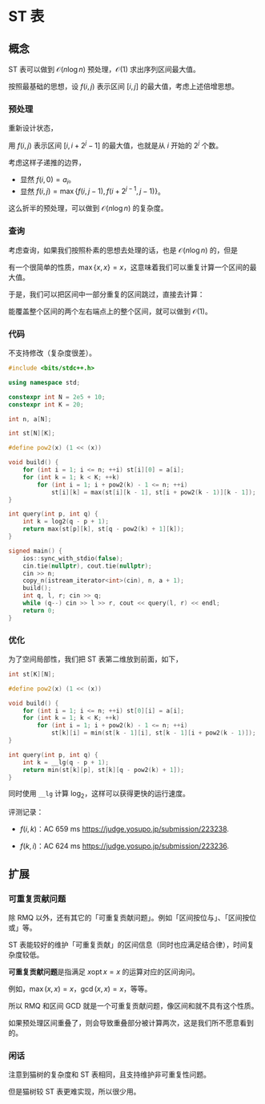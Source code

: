 # ST 表

## 概念

ST 表可以做到 $\mathcal O(n\log n)$ 预处理，$\mathcal O(1)$ 求出序列区间最大值。

按照最基础的思想，设 $f(i,j)$ 表示区间 $[i,j]$ 的最大值，考虑上述倍增思想。

### 预处理

重新设计状态，

用 $f(i,j)$ 表示区间 $[i,i+2^j-1]$ 的最大值，也就是从 $i$ 开始的 $2^j$ 个数。

考虑这样子递推的边界，

+ 显然 $f(i,0)=a_i$。
+ 显然 $f(i,j)=\max\{f(i,j-1),f(i+2^{j-1},j-1)\}$。

这么折半的预处理，可以做到 $\mathcal O(n\log n)$ 的复杂度。

### 查询

考虑查询，如果我们按照朴素的思想去处理的话，也是 $\mathcal O(n\log n)$ 的，但是

有一个很简单的性质，$\max\{x,x\}=x$，这意味着我们可以重复计算一个区间的最大值。

于是，我们可以把区间中一部分重复的区间跳过，直接去计算：

能覆盖整个区间的两个左右端点上的整个区间，就可以做到 $\mathcal O(1)$。

### 代码

不支持修改（复杂度很差）。

```cpp
#include <bits/stdc++.h>

using namespace std;

constexpr int N = 2e5 + 10;
constexpr int K = 20;

int n, a[N];

int st[N][K];

#define pow2(x) (1 << (x))

void build() {
    for (int i = 1; i <= n; ++i) st[i][0] = a[i];
    for (int k = 1; k < K; ++k)
        for (int i = 1; i + pow2(k) - 1 <= n; ++i)
            st[i][k] = max(st[i][k - 1], st[i + pow2(k - 1)][k - 1]);
}

int query(int p, int q) {
    int k = log2(q - p + 1);
    return max(st[p][k], st[q - pow2(k) + 1][k]);
}

signed main() {
    ios::sync_with_stdio(false);
    cin.tie(nullptr), cout.tie(nullptr);
    cin >> n;
    copy_n(istream_iterator<int>(cin), n, a + 1);
    build();
    int q, l, r; cin >> q;
    while (q--) cin >> l >> r, cout << query(l, r) << endl;
    return 0;
}
```

### 优化

为了空间局部性，我们把 ST 表第二维放到前面，如下，

```cpp
int st[K][N];

#define pow2(x) (1 << (x))

void build() {
    for (int i = 1; i <= n; ++i) st[0][i] = a[i];
    for (int k = 1; k < K; ++k)
        for (int i = 1; i + pow2(k) - 1 <= n; ++i)
            st[k][i] = min(st[k - 1][i], st[k - 1][i + pow2(k - 1)]);
}

int query(int p, int q) {
    int k = __lg(q - p + 1);
    return min(st[k][p], st[k][q - pow2(k) + 1]);
}
```

同时使用 `__lg` 计算 $\log_2$，这样可以获得更快的运行速度。

评测记录：

+ $f(i,k)$：AC 659 ms <https://judge.yosupo.jp/submission/223238>.

+ $f(k,i)$：AC 624 ms <https://judge.yosupo.jp/submission/223236>.

## 扩展

### 可重复贡献问题

除 RMQ 以外，还有其它的「可重复贡献问题」。例如「区间按位与」、「区间按位或」等。

ST 表能较好的维护「可重复贡献」的区间信息（同时也应满足结合律），时间复杂度较低。

**可重复贡献问题**是指满足 $x\operatorname{opt} x=x$ 的运算对应的区间询问。

例如，$\max(x,x)=x$，$\operatorname{gcd}(x,x)=x$，等等。

所以 RMQ 和区间 GCD 就是一个可重复贡献问题，像区间和就不具有这个性质。

如果预处理区间重叠了，则会导致重叠部分被计算两次，这是我们所不愿意看到的。

### 闲话

注意到猫树的复杂度和 ST 表相同，且支持维护非可重复性问题。

但是猫树较 ST 表更难实现，所以很少用。